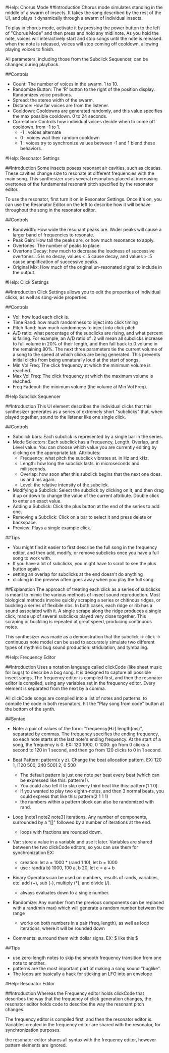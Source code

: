 #Help: Chorus Mode
##Introduction
Chorus mode simulates standing in the middle of a swarm of insects. It takes the song described by the rest of the UI, and plays it dynamically through a swarm of individual insects. 

To play in chorus mode, activate it by pressing the power button to the left of "Chorus Mode" and then press and hold any midi note. As you hold the note, voices will interactively start and stop songs until the note is released. when the note is released, voices will stop coming off cooldown, allowing playing voices to finish.

All parameters, including those from the Subclick Sequencer, can be changed during playback.

##Controls
- Count: The number of voices in the swarm. 1 to 10. 
- Randomize Button: The 'R' button to the right of the position display. Randomizes voice positions. 
- Spread: the stereo width of the swarm. 
- Distance: How far voices are from the listener.
- Cooldown: Cooldowns are generated randomly, and this value specifies the max possible cooldown. 0 to 24 seconds.
- Correlation: Controls how individual voices decide when to come off cooldown. from -1 to 1.
	* -1 : voices alternate
	* 0  : voices wait their random cooldown
	* 1  : voices try to synchronize
	values between -1 and 1 blend these behaviors.
	
	
	

#Help: Resonator Settings

##Introduction
Some insects posess resonant air cavities, such as cicadas. These cavities change size to resonate at different frequencies with the main song. This synthesizer uses several resonators placed at increasing overtones of the fundamental resonant pitch specified by the resonator editor. 

To use the resonator, first turn it on in Resonator Settings. Once it's on, you can use the Resonator Editor on the left to describe how it will behave throughout the song in the resonator editor. 

##Controls
- Bandwidth: How wide the resonant peaks are. Wider peaks will cause a larger band of frequencies to resonate. 
- Peak Gain: How tall the peaks are, or how much resonance to apply.
- Overtones: The number of peaks to place.
- Overtone Decay: how much to decrease the loudness of successive overtones. .5 is no decay, values < .5 cause decay, and values > .5 cause amplification of successive peaks.
- Original Mix: How much of the original un-resonated signal to include in the output.




#Help: Click Settings

##Introduction
Click Settings allows you to edit the properties of individual clicks, as well as song-wide properties. 

##Controls
- Vol: how loud each click is. 
- Time  Rand: how much randomness to inject into click timing
- Pitch Rand: how much randomness to inject into click pitch
- A/D  ratio: what percentage of the subclicks are rising, and what percent is falling. For example, an A/D ratio of .2 will mean all subclicks increase to full volume in 20% of their length, and then fall back to 0 volume in the remaining 80%.
The next three parameters tie the current volume of a song to the speed at which clicks are being generated. This prevents initial clicks from being unnaturally loud at the start of songs. 
- Min Vol Freq: The click frequency at which the minimum volume is reached. 
- Max Vol Freq: The click frequency at which the maximum volume is reached.
- Freq Fadeout: the minimum volume (the volume at Min Vol Freq).





#Help Subclick Sequencer

##Introduction
This UI element describes the individual clicks that this synthesizer generates as a series of extremely short "subclicks" that, when played together, sound to the listener like one single click. 

##Controls
- Subclick bars: Each subclick is represented by a single bar in the series. 
- Mode Selectors: Each subclick has a Frequency, Length, Overlap, and Level value. You can choose which value you are currently editing by clicking on the appropriate tab. Attributes:
	- Frequency: what pitch the subclick vibrates at. in Hz and kHz.
	- Length: how long the subclick lasts.  in microseconds and miliseconds.
	- Overlap: how soon after this subclick begins that the next one does. us and ms again.
	- Level: the relative intensity of the subclick.
- Modifying a Subclick: Select the subclick by clicking on it, and then drag it up or down to change the value of the current attribute. Double click to enter an exact value.
- Adding a Subclick: Click the plus button at the end of the series to add one. 
- Removing a Subclick: Click on a bar to select it and press delete or backspace. 
- Preview: Plays a single example click. 

##Tips
- You might find it easier to first describe the full song in the frequency editor, and then add, modify, or remove subclicks once you have a full song to work with. 
- If you have a lot of subclicks, you might have to scroll to see the plus button again.
- setting an overlap for subclicks at the end doesn't do anything
- clicking in the preview often goes away when you play the full song.

##Explanation
The approach of treating each click as a series of subclicks is meant to mimic the various methods of insect sound reproduction. Most biological methods involve quickly scraping a series or chitinous ridges, or buckling a series of flexibile ribs. In both cases, each ridge or rib has a sound associated with it. A single scrape along the ridge produces a single click, made up of several subclicks played very close together. This scraping or buckling is repeated at great speed, producing continuous notes. 

This synthesizer was made as a demonstration that the subclick -> click -> continuous note model can be used to accurately simulate two different types of rhythmic bug sound production: stridulation, and tymbaling. 





#Help: Frequency Editor

##Introduction
Uses a notation language called clickCode (like sheet music for bugs) to describe a bug song. It is designed to capture all possible insect songs. The frequency editor is compiled first, and then the resonator editor is compiled, using any variables set in the frequency editor. Every element is separated from the next by a comma. 

All clickCode songs are compiled into a list of notes and patterns. to compile the code in both resonators, hit the "Play song from code" button at the bottom of the synth. 

##Syntax
- Note: a pair of values of the form: "frequency(Hz) length(ms)", separated by commas. The frequency specifies the ending frequency, so each note starts at the last note's ending frequency. At the start of a song, the frequency is 0. 
	EX: 120 1000, 0 1000: go from 0 clicks a second to 120 in 1 second, and then go from 120 clicks to 0 in 1 second. 

- Beat Pattern: pattern(x y z). Change the beat allocation pattern.	
	EX: 120 1, [120 500, 240 500] 2, 0 500
	- The default pattern is just one note per beat every beat (which can be
	  expressed like this: pattern(1). 
	- You could also tell it to skip every third beat like this: pattern(1 1 0).
	- If you wanted to play two eighth-notes, and then 3 normal beats, you could 
	  express that like this: pattern(2 1 1 1)
	- the numbers within a pattern block can also be randomized with rand. 

- Loop [note1 note2 note3] iterations. Any number of components, surrounded by a "[]" followed by a number of iterations at the end. 
	- loops with fractions are rounded down. 

- Var: store a value in a variable and use it later. Variables are shared between the two clickCode editors, so you can use them for synchronization
	EX: 
	- creation: let a = 1000 * (rand 1 10), let b = 1000 
	- use : rand(a b) 1000, 100 a, b 20, let c = a + b
	
- Binary Operators:can be used on numbers, results of rands, variables, etc. add (+), sub (-), multiply (*), and divide (/). 
	- always evaluates down to a single number.
	
- Randomize: Any number from the previous components can be replaced with a rand(min max) which will generate a random number between the range
	- works on both numbers in a pair (freq, length), as well as loop iterations, where it will be rounded down

- Comments: surround them with dollar signs. EX: $ like this $  

##Tips

- use zero-length notes to skip the smooth frequency transition from one note to another.
- patterns are the most important part of making a song sound "buglike". 
- The loops are basically a hack for sticking an LFO into an envelope




#Help: Resonator Editor

##Introduction
Whereas the Frequency editor holds clickCode that describes the way that the frequency of click generation changes, the resonator editor holds code to describe the way the resonant pitch changes. 

The frequency editor is compiled first, and then the resonator editor is. Variables created in the frequency editor are shared with the resonator, for synchronization purposes. 

the resonator editor shares all syntax with the frequency editor, however pattern elements are ignored.


